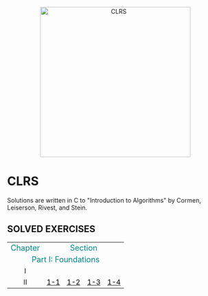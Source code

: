 <p align="center">
  <img src="https://images-na.ssl-images-amazon.com/images/I/41T0iBxY8FL._SX440_BO1,204,203,200_.jpg" width="350" title="CLRS">
</p>

# CLRS
Solutions are written in C to "Introduction to Algorithms" by Cormen, Leiserson, Rivest, and Stein.

## SOLVED EXERCISES

<table class="table table-bordered table-striped table-condensed">
    <tr>
        <td><font size="4px" color="#0x888888">Chapter</font></td>
	    <td align = "center" colspan='20' width = "100%"><font size="4px" color="#0x888888">Section</font></td>
    </tr>
    <tr> <td align = "center" colspan='20' width = "100%"><font size="4px" color="#0x888888">Part I: Foundations</font></td></tr>
       <tr>
    	<td align="center">I</td>
    </tr>
          <tr>
    	<td align="center">II</td>
		<td align="center"><a href=""><font color="black">1-1</font></td>
		<td align="center"><a href=""><font color="black">1-2</font></td>
		<td align="center"><a href=""><font color="black">1-3</font></td>
		<td align="center"><a href=""><font color="black">1-4</font></td>
    </tr>
	
